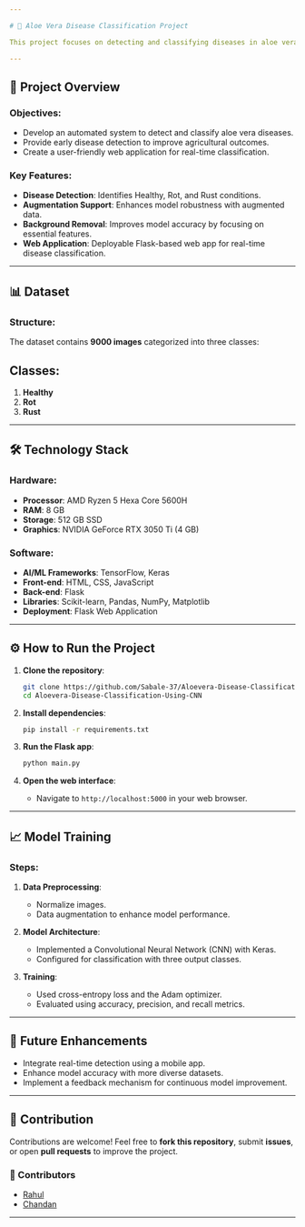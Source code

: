 ```yaml
---

# 🌿 Aloe Vera Disease Classification Project

This project focuses on detecting and classifying diseases in aloe vera plants using a Convolutional Neural Network (CNN). The system identifies three conditions—**Healthy**, **Rot**, and **Rust**—to support early detection, promote sustainable farming practices, and aid farmers in maintaining healthy crops.

---
```


## 🚀 Project Overview

### Objectives:
- Develop an automated system to detect and classify aloe vera diseases.
- Provide early disease detection to improve agricultural outcomes.
- Create a user-friendly web application for real-time classification.

### Key Features:
- **Disease Detection**: Identifies Healthy, Rot, and Rust conditions.
- **Augmentation Support**: Enhances model robustness with augmented data.
- **Background Removal**: Improves model accuracy by focusing on essential features.
- **Web Application**: Deployable Flask-based web app for real-time disease classification.

---

## 📊 Dataset

### Structure:
The dataset contains **9000 images** categorized into three classes:

  ## Classes:
   1. **Healthy**
   2. **Rot**
   3. **Rust**

---

## 🛠️ Technology Stack

### **Hardware**:
- **Processor**: AMD Ryzen 5 Hexa Core 5600H
- **RAM**: 8 GB
- **Storage**: 512 GB SSD
- **Graphics**: NVIDIA GeForce RTX 3050 Ti (4 GB)

### **Software**:
- **AI/ML Frameworks**: TensorFlow, Keras
- **Front-end**: HTML, CSS, JavaScript
- **Back-end**: Flask
- **Libraries**: Scikit-learn, Pandas, NumPy, Matplotlib
- **Deployment**: Flask Web Application

---

## ⚙️ How to Run the Project

1. **Clone the repository**:
   ```bash
   git clone https://github.com/Sabale-37/Aloevera-Disease-Classification-Using-CNN
   cd Aloevera-Disease-Classification-Using-CNN
   ```

2. **Install dependencies**:
   ```bash
   pip install -r requirements.txt
   ```

3. **Run the Flask app**:
   ```bash
   python main.py
   ```

4. **Open the web interface**:
   - Navigate to `http://localhost:5000` in your web browser.

---

## 📈 Model Training

### Steps:
1. **Data Preprocessing**:
   - Normalize images.
   - Data augmentation to enhance model performance.

2. **Model Architecture**:
   - Implemented a Convolutional Neural Network (CNN) with Keras.
   - Configured for classification with three output classes.

3. **Training**:
   - Used cross-entropy loss and the Adam optimizer.
   - Evaluated using accuracy, precision, and recall metrics.

---

## 🌟 Future Enhancements
- Integrate real-time detection using a mobile app.
- Enhance model accuracy with more diverse datasets.
- Implement a feedback mechanism for continuous model improvement.

---

## 🤝 Contribution

Contributions are welcome! Feel free to **fork this repository**, submit **issues**, or open **pull requests** to improve the project.

### 👥 Contributors
- [Rahul](https://github.com/Rahullll101)
- [Chandan](https://github.com/28Chandan)


---

